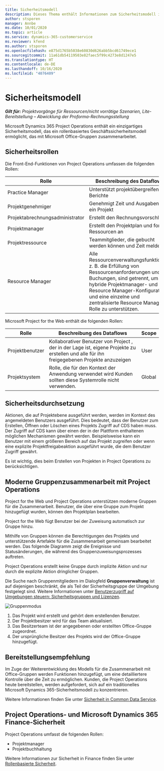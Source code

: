 ```yaml
---
title: Sicherheitsmodell
description: Dieses Thema enthält Informationen zum Sicherheitsmodell in Dynamics 365 Project Operations.
author: stsporen
manager: Annbe
ms.date: 10/01/2020
ms.topic: article
ms.service: dynamics-365-customerservice
ms.reviewer: kfend
ms.author: stsporen
ms.openlocfilehash: e875d1765b5038e60830d626abb5bcd61749ece1
ms.sourcegitcommit: 11a61db54119503e82faec5f99c4273e8d1247e5
ms.translationtype: HT
ms.contentlocale: de-DE
ms.lasthandoff: 10/16/2020
ms.locfileid: "4076409"
---
```

# <a name="security-model"></a>Sicherheitsmodell

_**Gilt für:** Projektvorgänge für Ressourcen/nicht vorrätige Szenarien, Lite-Bereitstellung – Abwicklung der Proforma-Rechnungsstellung_

Microsoft Dynamics 365 Project Operations enthält ein einzigartiges Sicherheitsmodell, das ein rollenbasiertes Geschäftssicherheitsmodell ermöglicht, das mit Microsoft Office-Gruppen zusammenarbeitet. 


## <a name="security-roles"></a>Sicherheitsrollen
Die Front-End-Funktionen von Project Operations umfassen die folgenden Rollen:

| Rolle                          | Beschreibung des Dataflows                                                                                                                                                                 | Scope |
|-------------------------------|-----------------------------------------------------------------------------------------------------------------------------------------------------------------------------|------|
| Practice Manager              | Unterstützt projektübergreifende Berichte                                                                                                            | Geschäftseinheit              |
| Projektgenehmiger              | Genehmigt Zeit und Ausgaben für ein Projekt                                                                                                                              | Geschäftseinheit |
| Projektabrechnungsadministrator | Erstellt den Rechnungsvorschlag                                                                                                                                                 | Geschäftseinheit |
| Projektmanager               | Erstellt den Projektplan und fordert Ressourcen an                                                                                                                              | Geschäftseinheit |
| Projektressource              | Teammitglieder, die gebucht werden können und Zeit melden                                                                                                          | Geschäftseinheit|
| Resource Manager              | Alle Ressourcenverwaltungsfunktionen, z. B. die Erfüllung von Ressourcenanforderungen und Buchungen, sind getrennt, um eine hybride Projektmanager- und Resource Manager-Konfiguration und eine einzelne und zentralisierte Resource Manager-Rolle zu unterstützen. | Geschäftseinheit |


Microsoft Project for the Web enthält die folgenden Rollen:

| Rolle           | Beschreibung des Dataflows                                                                                                        | Scope  |
|----------------|--------------------------------------------------------------------------------------------------------------------|--------|
| Projektbenutzer   | Kollaborativer Benutzer von Project   , der in der Lage ist, eigene Projekte zu erstellen und alle für ihn freigegebenen Projekte anzuzeigen | User   |
| Projektsystem | Rolle, die für den Kontext der Anwendung   verwendet wird Kunden sollten diese Systemrolle nicht verwenden.                                    | Global |

## <a name="security-enforcement"></a>Sicherheitsdurchsetzung
Aktionen, die auf Projektebene ausgeführt werden, werden im Kontext des angemeldeten Benutzers ausgeführt. Dies bedeutet, dass der Benutzer zum Erstellen, Öffnen oder Löschen eines Projekts Zugriff auf CDS haben muss. Der Zugriff auf CDS kann über einen der in der Plattform enthaltenen möglichen Mechanismen gewährt werden. Beispielsweise kann ein Benutzer mit einem größeren Bereich auf das Projekt zugreifen oder wenn eine explizite Projektfreigabeaktion ausgeführt wurde, die dem Benutzer Zugriff gewährt.

Es ist wichtig, dies beim Erstellen von Projekten in Project Operations zu berücksichtigen.

## <a name="modern-group-collaboration-with-project-operations"></a>Moderne Gruppenzusammenarbeit mit Project Operations
Project for the Web und Project Operations unterstützen moderne Gruppen für die Zusammenarbeit. Benutzer, die über eine Gruppe zum Projekt hinzugefügt wurden, können den Projektplan bearbeiten.

Project for the Web fügt Benutzer bei der Zuweisung automatisch zur Gruppe hinzu.

Mithilfe von Gruppen können die Berechtigungen des Projekts und unterstützende Artefakte für die Zusammenarbeit gemeinsam bearbeitet werden. Das folgende Diagramm zeigt die Ereignisse und Statusänderungen, die während des Gruppenzuweisungsprozesses auftreten.

Project Operations erstellt keine Gruppe durch implizite Aktion und nur durch die explizite Aktion dringlicher Gruppen.

Die Suche nach Gruppenmitgliedern im Dialogfeld **Gruppenverwaltung** ist auf diejenigen beschränkt, die als Teil der Sicherheitsgruppe der Umgebung festgelegt sind. Weitere Informationen unter [Benutzerzugriff auf Umgebungen steuern: Sicherheitsgruppen und Lizenzen](https://docs.microsoft.com/power-platform/admin/control-user-access).

![Gruppenmodus](./media/groupsmode.png)

1. Das Projekt wird erstellt und gehört dem erstellenden Benutzer.
2. Der Projektbesitzer wird für das Team aktualisiert.
3. Das Besitzerteam ist der angegebenen oder erstellten Office-Gruppe zugeordnet.
4. Der ursprüngliche Besitzer des Projekts wird der Office-Gruppe hinzugefügt.

## <a name="deployment-recommendation"></a>Bereitstellungsempfehlung
Im Zuge der Weiterentwicklung des Modells für die Zusammenarbeit mit Office-Gruppen werden Funktionen hinzugefügt, um eine detailliertere Kontrolle über die Zeit zu ermöglichen. Kunden, die Project Operations heute bereitstellen, werden aufgefordert, sich auf ein traditionelles Microsoft Dynamics 365-Sicherheitsmodell zu konzentrieren.

Weitere Informationen finden Sie unter [Sicherheit in Common Data Service](https://docs.microsoft.com/power-platform/admin/wp-security).

## <a name="project-operations-and-microsoft-dynamics-365-finance-security"></a>Project Operations- und Microsoft Dynamics 365 Finance-Sicherheit
Project Operations umfasst die folgenden Rollen:

- Projektmanager
- Projektbuchhaltung

Weitere Informationen zur Sicherheit in Finance finden Sie unter [Rollenbasierte Sicherheit](https://docs.microsoft.com/dynamics365/fin-ops-core/dev-itpro/sysadmin/role-based-security).


